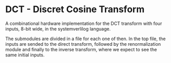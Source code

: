 # DCT - Discret Cosine Transform
A combinational hardware implementation for the DCT transform with four inputs, 8-bit wide, in the systemverlilog language.

The submodules are divided in a file for each one of then. In the top file, the inputs are sended to the direct transform, followed by the renormalization module and finally to the inverse transform, where we expect to see the same initial inputs.
